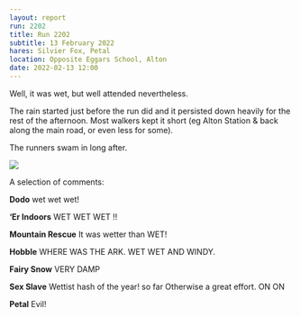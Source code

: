```yaml
---
layout: report
run: 2202
title: Run 2202
subtitle: 13 February 2022
hares: Silvier Fox, Petal
location: Opposite Eggars School, Alton
date: 2022-02-13 12:00
---
```


Well, it was wet, but well attended nevertheless.

The rain started just before the run did and it persisted down heavily for the rest of the afternoon. Most walkers kept it short (eg Alton Station & back along the main road, or even less for some). 

The runners swam in long after.

<img src="{{ '/assets/img/scribe/2202/2202-1.jpg' | prepend: site.baseurl }}" class="post-img">

A selection of comments:

__Dodo__ wet wet wet!

__‘Er Indoors__ WET WET WET !!

__Mountain Rescue__ It was wetter than WET!

__Hobble__ WHERE WAS THE ARK. WET WET AND WINDY.

__Fairy Snow__ VERY DAMP

__Sex Slave__ Wettist hash of the year! so far Otherwise a great effort. ON ON

__Petal__ Evil!
